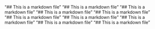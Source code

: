 “## This is a markdown file”
“## This is a markdown file”
“## This is a markdown file”
“## This is a markdown file”
“## This is a markdown file”
“## This is a markdown file”
“## This is a markdown file”
“## This is a markdown file”
“## This is a markdown file”
“## This is a markdown file”
